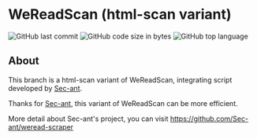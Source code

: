 # WeReadScan (html-scan variant)

![GitHub last commit](https://img.shields.io/github/last-commit/Algebra-FUN/WeReadScan) ![GitHub code size in bytes](https://img.shields.io/github/languages/code-size/Algebra-FUN/WeReadScan) ![GitHub top language](https://img.shields.io/github/languages/top/Algebra-FUN/WeReadScan)

## About

This branch is a html-scan variant of WeReadScan, integrating script developed by [Sec-ant](https://github.com/Sec-ant).

Thanks for [Sec-ant](https://github.com/Sec-ant), this variant of WeReadScan can be more efficient.

More detail about Sec-ant's project, you can visit https://github.com/Sec-ant/weread-scraper
      
